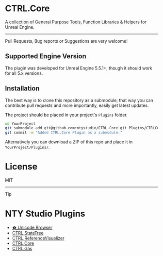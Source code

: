 # CTRL.Core

A collection of General Purpose Tools, Function Libraries &amp; Helpers for Unreal Engine.

----

Pull Requests, Bug reports or Suggestions are very welcome!

## Supported Engine Version

The plugin was developed for Unreal Engine 5.5.1+, though it should work for all 5.x versions.

## Installation

The best way is to clone this repository as a submodule; that way you can contribute
pull requests and more importantly, easily get latest updates.
 
The project should be placed in your project's `Plugins` folder.

```bash
cd YourProject
git submodule add git@github.com:ntystudio/CTRL.Core.git Plugins/CTRLCore
git commit -m "Added CTRL.Core Plugin as a submodule."
```

Alternatively you can download a ZIP of this repo and place it in `YourProject/Plugins/`.

# License

MIT

----

> [!Tip] 
> # NTY Studio Plugins
>
> * [� Unicode Browser](https://github.com/ntystudio/UnicodeBrowser)
> * [CTRL.StateTree](https://github.com/ntystudio/CTRL.StateTree)
> * [CTRL.ReferenceVisualizer](https://github.com/ntystudio/CTRL.ReferenceVisualizer)
> * [CTRL.Core](https://github.com/ntystudio/CTRL.Core)
> * [CTRL.Gas](https://github.com/ntystudio/CTRL.Gas)
